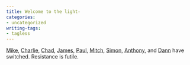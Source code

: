 ```yaml
---
title: Welcome to the light-
categories:
- uncategorized
writing-tags:
- tagless
---
```


[Mike][1], [Charlie][2], [Chad][3], [James][4], [Paul][5], [Mitch][6], [Simon][7], [Anthony][8], and [Dann][9] have switched.  Resistance is futile.

   [1]: http://www.clarkware.com/cgi/blosxom/2003/09/25#InLove
   [2]: http://www.charliesstar.com/mt/archives/000091.html
   [3]: http://www.infoworld.com/article/03/09/05/35OPconnection_1.html
   [4]: http://www.apple.com/pro/science/gosling/
   [5]: http://blog.fivesight.com/prb/space/2003-09-17#Made_the_Move_to_Mac
   [6]: http://blogs.osafoundation.org/mitch/000342.html
   [7]: http://www.simongbrown.com/blog/2003/05/13/1052821603000.html
   [8]: http://www.circant.com/2003/05/switch_progress.html
   [9]: http://radio.weblogs.com/0001134/2003/03/23.html#a507
